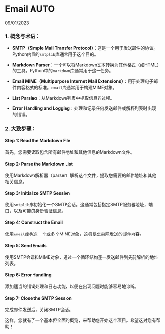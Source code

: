 # Email AUTO 
09/01/2023
### 1. 概念与术语：

- **SMTP（Simple Mail Transfer Protocol）**：这是一个用于发送邮件的协议。Python内置的`smtplib`库通常用于这个目的。
  
- **Markdown Parser**：一个可以将Markdown文本转换为其他格式（如HTML）的工具。Python中的`markdown`库通常用于这一任务。

- **Email MIME（Multipurpose Internet Mail Extensions）**：用于处理电子邮件内容格式的标准。`email`库通常用于构建MIME对象。

- **List Parsing**：从Markdown列表中提取信息的过程。

- **Error Handling and Logging**：处理和记录任何发送邮件或解析列表时出现的错误。

### 2. 大致步骤：

#### Step 1: Read the Markdown File

首先，您需要读取包含所有邮件地址和其他信息的Markdown文件。

#### Step 2: Parse the Markdown List

使用Markdown解析器（parser）解析这个文件，提取您需要的邮件地址和其他相关信息。

#### Step 3: Initialize SMTP Session

使用`smtplib`来初始化一个SMTP会话。这通常包括指定SMTP服务器地址，端口，以及可能的身份验证信息。

#### Step 4: Construct the Email

使用`email`库构造一个或多个MIME对象，这将是您实际发送的邮件内容。

#### Step 5: Send Emails

使用SMTP会话和MIME对象，通过一个循环结构逐一发送邮件到先前解析的地址列表。

#### Step 6: Error Handling

添加适当的错误处理和日志功能，以便在出现问题时能够容易地诊断。

#### Step 7: Close the SMTP Session

完成邮件发送后，关闭SMTP会话。

这样，您就有了一个基本但全面的概览，来帮助您开始这个项目。希望这对您有帮助！
